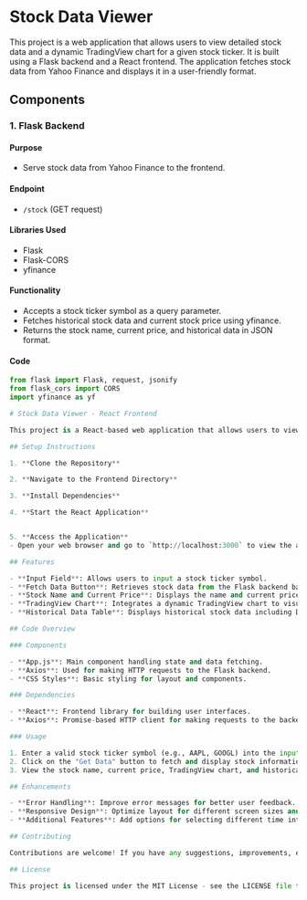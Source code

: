 # Stock Data Viewer

This project is a web application that allows users to view detailed stock data and a dynamic TradingView chart for a given stock ticker. It is built using a Flask backend and a React frontend. The application fetches stock data from Yahoo Finance and displays it in a user-friendly format.

## Components

### 1. Flask Backend

#### Purpose
- Serve stock data from Yahoo Finance to the frontend.

#### Endpoint
- `/stock` (GET request)

#### Libraries Used
- Flask
- Flask-CORS
- yfinance

#### Functionality
- Accepts a stock ticker symbol as a query parameter.
- Fetches historical stock data and current stock price using yfinance.
- Returns the stock name, current price, and historical data in JSON format.

#### Code
```python
from flask import Flask, request, jsonify
from flask_cors import CORS
import yfinance as yf

# Stock Data Viewer - React Frontend

This project is a React-based web application that allows users to view detailed stock data and a dynamic TradingView chart for a given stock ticker. The frontend interacts with a Flask backend that fetches stock data from Yahoo Finance.

## Setup Instructions

1. **Clone the Repository**

2. **Navigate to the Frontend Directory**

3. **Install Dependencies**

4. **Start the React Application**


5. **Access the Application**
- Open your web browser and go to `http://localhost:3000` to view the application.

## Features

- **Input Field**: Allows users to input a stock ticker symbol.
- **Fetch Data Button**: Retrieves stock data from the Flask backend based on the entered ticker symbol.
- **Stock Name and Current Price**: Displays the name and current price of the stock.
- **TradingView Chart**: Integrates a dynamic TradingView chart to visualize stock performance.
- **Historical Data Table**: Displays historical stock data including Date, Open, High, Low, Close, and Volume.

## Code Overview

### Components

- **App.js**: Main component handling state and data fetching.
- **Axios**: Used for making HTTP requests to the Flask backend.
- **CSS Styles**: Basic styling for layout and components.

### Dependencies

- **React**: Frontend library for building user interfaces.
- **Axios**: Promise-based HTTP client for making requests to the backend.

### Usage

1. Enter a valid stock ticker symbol (e.g., AAPL, GOOGL) into the input field.
2. Click on the "Get Data" button to fetch and display stock information.
3. View the stock name, current price, TradingView chart, and historical data table.

## Enhancements

- **Error Handling**: Improve error messages for better user feedback.
- **Responsive Design**: Optimize layout for different screen sizes and devices.
- **Additional Features**: Add options for selecting different time intervals or technical indicators on the TradingView chart.

## Contributing

Contributions are welcome! If you have any suggestions, improvements, or bug fixes, please submit a pull request.

## License

This project is licensed under the MIT License - see the LICENSE file for details.





